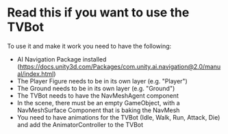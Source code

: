﻿# Read this if you want to use the TVBot

To use it and make it work you need to have the following:
- AI Navigation Package installed (https://docs.unity3d.com/Packages/com.unity.ai.navigation@2.0/manual/index.html)
- The Player Figure needs to be in its own layer (e.g. "Player")
- The Ground needs to be in its own layer (e.g. "Ground")
- The TVBot needs to have the NavMeshAgent component
- In the scene, there must be an empty GameObject, with a NavMeshSurface Component that is baking the NavMesh
- You need to have animations for the TVBot (Idle, Walk, Run, Attack, Die) and add the AnimatorController to the TVBot